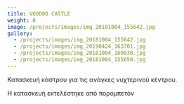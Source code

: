 ```yaml
---
title: VOODOO CASTLE
weight: 0
image: /projects/images/img_20181004_155642.jpg
gallery:
  - /projects/images/img_20181004_155642.jpg
  - /projects/images/img_20190424_163701.jpg
  - /projects/images/img_20181004_160030.jpg
  - /projects/images/img_20181004_155650.jpg
---
```

Κατασκευή κάστρου για τις ανάγκες νυχτερινού κέντρου. 

Η κατασκευή εκτελέστηκε από πορομπετόν